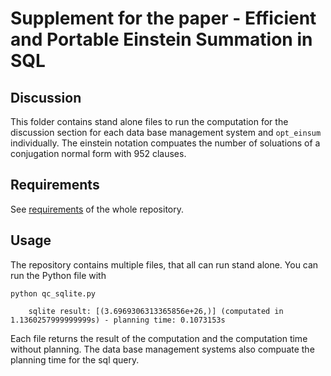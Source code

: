# Supplement for the paper - Efficient and Portable Einstein Summation in SQL

## Discussion
This folder contains stand alone files to run the computation for the discussion section for each data base management system and `opt_einsum` 
individually. The einstein notation compuates the number of soluations of a conjugation normal form with 952 clauses.

## Requirements
See [requirements](../README.md#Requirements) of the whole repository.

## Usage
The repository contains multiple files, that all can run stand alone. 
You can run the Python file with 
````commandline
python qc_sqlite.py

    sqlite result: [(3.6969306313365856e+26,)] (computated in 1.1360257999999999s) - planning time: 0.1073153s
````

Each file returns the result of the computation and the computation time without planning. 
The data base management systems also compuate the planning time for the sql query.